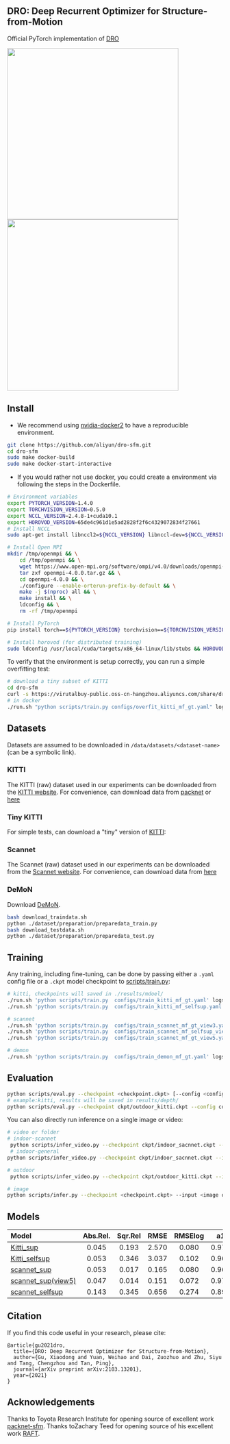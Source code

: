## DRO: Deep Recurrent Optimizer for Structure-from-Motion
Official PyTorch implementation of [DRO](https://arxiv.org/abs/2103.13201)

<p float="left">
  <img src="/media/figs/demo_kitti.gif" width="400" />
  <img src="/media/figs/demo_scannet.gif" width="400" /> 
</p>


## Install
+ We recommend using [nvidia-docker2](https://github.com/NVIDIA/nvidia-docker) to have a reproducible environment. 

```bash
git clone https://github.com/aliyun/dro-sfm.git
cd dro-sfm
sudo make docker-build
sudo make docker-start-interactive
```

+ If you would rather not use docker, you could create a environment via following the steps in the Dockerfile.

```bash
# Environment variables
export PYTORCH_VERSION=1.4.0
export TORCHVISION_VERSION=0.5.0
export NCCL_VERSION=2.4.8-1+cuda10.1
export HOROVOD_VERSION=65de4c961d1e5ad2828f2f6c4329072834f27661
# Install NCCL
sudo apt-get install libnccl2=${NCCL_VERSION} libnccl-dev=${NCCL_VERSION}

# Install Open MPI
mkdir /tmp/openmpi && \
    cd /tmp/openmpi && \
    wget https://www.open-mpi.org/software/ompi/v4.0/downloads/openmpi-4.0.0.tar.gz && \
    tar zxf openmpi-4.0.0.tar.gz && \
    cd openmpi-4.0.0 && \
    ./configure --enable-orterun-prefix-by-default && \
    make -j $(nproc) all && \
    make install && \
    ldconfig && \
    rm -rf /tmp/openmpi

# Install PyTorch
pip install torch==${PYTORCH_VERSION} torchvision==${TORCHVISION_VERSION} && ldconfig

# Install horovod (for distributed training)
sudo ldconfig /usr/local/cuda/targets/x86_64-linux/lib/stubs && HOROVOD_GPU_ALLREDUCE=NCCL HOROVOD_GPU_BROADCAST=NCCL HOROVOD_WITH_PYTORCH=1 pip install --no-cache-dir git+https://github.com/horovod/horovod.git@${HOROVOD_VERSION} && sudo ldconfig
```

To verify that the environment is setup correctly, you can run a simple overfitting test:

```bash
# download a tiny subset of KITTI
cd dro-sfm
curl -s https://virutalbuy-public.oss-cn-hangzhou.aliyuncs.com/share/dro-sfm/datasets/KITTI_tiny.tar | tar xv -C /data/datasets/kitti/
# in docker
./run.sh "python scripts/train.py configs/overfit_kitti_mf_gt.yaml" log.txt
```

## Datasets
Datasets are assumed to be downloaded in `/data/datasets/<dataset-name>` (can be a symbolic link).

### KITTI
The KITTI (raw) dataset used in our experiments can be downloaded from the [KITTI website](http://www.cvlibs.net/datasets/kitti/raw_data.php).
For convenience, can download data from [packnet](https://tri-ml-public.s3.amazonaws.com/github/packnet-sfm/datasets/KITTI_raw.tar.gz) or [here](https://virutalbuy-public.oss-cn-hangzhou.aliyuncs.com/share/dro-sfm/datasets/KITTI_raw.tar)

### Tiny KITTI
For simple tests, can download a "tiny" version of [KITTI](https://virutalbuy-public.oss-cn-hangzhou.aliyuncs.com/share/dro-sfm/datasets/KITTI_tiny.tar):


### Scannet
The Scannet (raw) dataset used in our experiments can be downloaded from the [Scannet website](http://www.scan-net.org). 
For convenience, can download data from [here](https://virutalbuy-public.oss-cn-hangzhou.aliyuncs.com/share/dro-sfm/datasets/KITTI_raw.tar)


### DeMoN
Download [DeMoN](https://github.com/lmb-freiburg/demon/tree/master/datasets).

```bash
bash download_traindata.sh
python ./dataset/preparation/preparedata_train.py
bash download_testdata.sh
python ./dataset/preparation/preparedata_test.py
```

## Training
Any training, including fine-tuning, can be done by passing either a `.yaml` config file or a `.ckpt` model checkpoint to [scripts/train.py](./scripts/train.py):

```bash
# kitti, checkpoints will saved in ./results/mdoel/
./run.sh 'python scripts/train.py  configs/train_kitti_mf_gt.yaml' logs/kitti_sup.txt
./run.sh 'python scripts/train.py  configs/train_kitti_mf_selfsup.yaml' logs/kitti_selfsup.txt 

# scannet
./run.sh 'python scripts/train.py  configs/train_scannet_mf_gt_view3.yaml' logs/scannet_sup.txt
./run.sh 'python scripts/train.py  configs/train_scannet_mf_selfsup_view3.yaml' logs/scannet_selfsup.txt
./run.sh 'python scripts/train.py  configs/train_scannet_mf_gt_view5.yaml' logs/scannet_sup_view5.txt

# demon
./run.sh 'python scripts/train.py  configs/train_demon_mf_gt.yaml' logs/demon_sup.txt
```


## Evaluation

```bash
python scripts/eval.py --checkpoint <checkpoint.ckpt> [--config <config.yaml>]
# example:kitti, results will be saved in results/depth/
python scripts/eval.py --checkpoint ckpt/outdoor_kitti.ckpt --config configs/train_kitti_mf_gt.yaml

```

You can also directly run inference on a single image or video:

```bash
# video or folder
# indoor-scannet 
 python scripts/infer_video.py --checkpoint ckpt/indoor_sacnnet.ckpt --input /path/to/video or folder --output /path/to/save_folder --sample_rate 1 --data_type scannet --ply_mode 
 # indoor-general
python scripts/infer_video.py --checkpoint ckpt/indoor_sacnnet.ckpt --input /path/to/video or folder --output /path/to/save_folder --sample_rate 1 --data_type general --ply_mode

# outdoor
 python scripts/infer_video.py --checkpoint ckpt/outdoor_kitti.ckpt --input /path/to/video or folder --output /path/to/save_folder --sample_rate 1 --data_type kitti --ply_mode 

# image
python scripts/infer.py --checkpoint <checkpoint.ckpt> --input <image or folder> --output <image or folder>
```


## Models

| Model | Abs.Rel. | Sqr.Rel | RMSE | RMSElog | a1 | a2 | a3| SILog| L1_inv| rot_ang| t_ang| t_cm| 
| :--- | :---: | :---: | :---: |  :---: |  :---: |  :---: |  :---: |  :---: |  :---: |  :---: |  :---: |  :---: |
|[Kitti_sup](https://virutalbuy-public.oss-cn-hangzhou.aliyuncs.com/share/dro-sfm/models/outdoor_kitti.ckpt) | 0.045 | 0.193 | 2.570 | 0.080 | 0.971 | 0.994 | 0.998| 0.079 | 0.003 | -| -| -|
|[Kitti_selfsup](https://virutalbuy-public.oss-cn-hangzhou.aliyuncs.com/share/dro-sfm/models/outdoor_kitti_selfsup.ckpt) | 0.053 |0.346 | 3.037 | 0.102 | 0.962 | 0.990| 0.996|0.101 | 0.004 | -| -| -|
|[scannet_sup](https://virutalbuy-public.oss-cn-hangzhou.aliyuncs.com/share/dro-sfm/models/indoor_scannet.ckpt) | 0.053 | 0.017 | 0.165 | 0.080 | 0.967 | 0.994 | 0.998| 0.078 | 0.033| 0.472| 9.297| 1.160|
|[scannet_sup(view5)](https://virutalbuy-public.oss-cn-hangzhou.aliyuncs.com/share/dro-sfm/models/indoor_scannet_view5.ckpt) |0.047 |0.014 | 0.151 | 0.072 | 0.976 | 0.996 | 0.999| 0.071 | 0.030 | 0.456| 8.502| 1.163|
|[scannet_selfsup](https://virutalbuy-public.oss-cn-hangzhou.aliyuncs.com/share/dro-sfm/models/indoor_scannet_selfsup.ckpt) | 0.143 | 0.345 | 0.656 | 0.274 | 0.896 | 0.954 | 0.969|0.272 | 0.106 | 0.609| 10.779| 1.393 |


## Citation
If you find this code useful in your research, please cite:

```
@article{gu2021dro,
  title={DRO: Deep Recurrent Optimizer for Structure-from-Motion},
  author={Gu, Xiaodong and Yuan, Weihao and Dai, Zuozhuo and Zhu, Siyu and Tang, Chengzhou and Tan, Ping},
  journal={arXiv preprint arXiv:2103.13201},
  year={2021}
}
```


## Acknowledgements
Thanks to Toyota Research Institute for opening source of excellent work [packnet-sfm](https://github.com/TRI-ML/packnet-sfm). Thanks toZachary Teed for opening source of his excellent work [RAFT](https://github.com/princeton-vl/RAFT).
